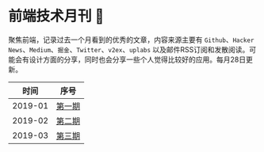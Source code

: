 # 前端技术月刊 📖
聚焦前端，记录过去一个月看到的优秀的文章，内容来源主要有 `Github`、`Hacker News`、`Medium`、`掘金`、`Twitter`、`v2ex`、`uplabs` 以及邮件RSS订阅和发散阅读。可能会有设计方面的分享，同时也会分享一些个人觉得比较好的应用。每月28日更新。

| 时间 | 序号 |
| --- | --- |
| 2019-01 | [第一期](https://github.com/xiaoluoboding/monthly/blob/master/%E5%89%8D%E7%AB%AF%E6%8A%80%E6%9C%AF%E6%9C%88%E5%88%8A%20%F0%9F%93%96%202019-01.md) |
| 2019-02 | [第二期](https://github.com/xiaoluoboding/monthly/blob/master/%E5%89%8D%E7%AB%AF%E6%8A%80%E6%9C%AF%E6%9C%88%E5%88%8A%20%F0%9F%93%96%202019-02.md) |
| 2019-03 | [第三期](https://github.com/xiaoluoboding/monthly/blob/master/%E5%89%8D%E7%AB%AF%E6%8A%80%E6%9C%AF%E6%9C%88%E5%88%8A%20%F0%9F%93%96%202019-03.md) |
